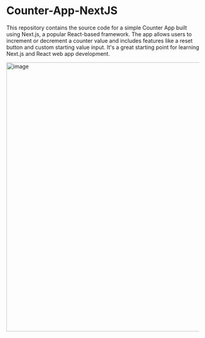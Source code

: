 # Counter-App-NextJS
This repository contains the source code for a simple Counter App built using Next.js, a popular React-based framework. The app allows users to increment or decrement a counter value and includes features like a reset button and custom starting value input. It's a great starting point for learning Next.js and React web app development.

<img width="702" alt="image" src="https://user-images.githubusercontent.com/63906998/235284312-7b961620-4304-4040-9096-5ba43c90f3bc.png">
